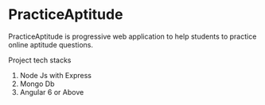 # PracticeAptitude
PracticeAptitude is progressive web application to help students to practice online aptitude questions. 

Project tech stacks
1. Node Js with Express
2. Mongo Db
3. Angular 6 or Above
